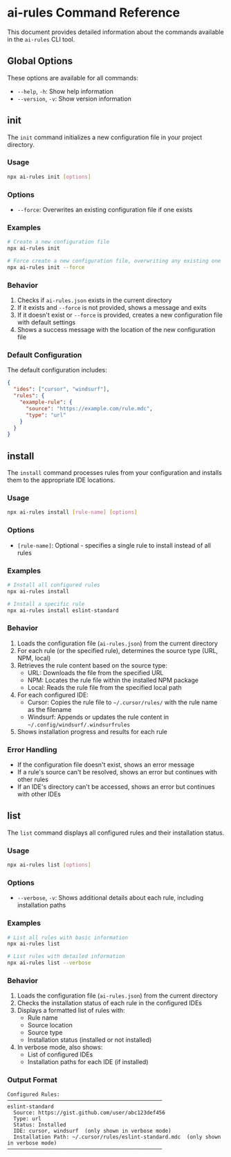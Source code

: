 # ai-rules Command Reference

This document provides detailed information about the commands available in the `ai-rules` CLI tool.

## Global Options

These options are available for all commands:

- `--help`, `-h`: Show help information
- `--version`, `-v`: Show version information

## init

The `init` command initializes a new configuration file in your project directory.

### Usage

```bash
npx ai-rules init [options]
```

### Options

- `--force`: Overwrites an existing configuration file if one exists

### Examples

```bash
# Create a new configuration file
npx ai-rules init

# Force create a new configuration file, overwriting any existing one
npx ai-rules init --force
```

### Behavior

1. Checks if `ai-rules.json` exists in the current directory
2. If it exists and `--force` is not provided, shows a message and exits
3. If it doesn't exist or `--force` is provided, creates a new configuration file with default settings
4. Shows a success message with the location of the new configuration file

### Default Configuration

The default configuration includes:

```json
{
  "ides": ["cursor", "windsurf"],
  "rules": {
    "example-rule": {
      "source": "https://example.com/rule.mdc",
      "type": "url"
    }
  }
}
```

## install

The `install` command processes rules from your configuration and installs them to the appropriate IDE locations.

### Usage

```bash
npx ai-rules install [rule-name] [options]
```

### Options

- `[rule-name]`: Optional - specifies a single rule to install instead of all rules

### Examples

```bash
# Install all configured rules
npx ai-rules install

# Install a specific rule
npx ai-rules install eslint-standard
```

### Behavior

1. Loads the configuration file (`ai-rules.json`) from the current directory
2. For each rule (or the specified rule), determines the source type (URL, NPM, local)
3. Retrieves the rule content based on the source type:
   - URL: Downloads the file from the specified URL
   - NPM: Locates the rule file within the installed NPM package
   - Local: Reads the rule file from the specified local path
4. For each configured IDE:
   - Cursor: Copies the rule file to `~/.cursor/rules/` with the rule name as the filename
   - Windsurf: Appends or updates the rule content in `~/.config/windsurf/.windsurfrules`
5. Shows installation progress and results for each rule

### Error Handling

- If the configuration file doesn't exist, shows an error message
- If a rule's source can't be resolved, shows an error but continues with other rules
- If an IDE's directory can't be accessed, shows an error but continues with other IDEs

## list

The `list` command displays all configured rules and their installation status.

### Usage

```bash
npx ai-rules list [options]
```

### Options

- `--verbose`, `-v`: Shows additional details about each rule, including installation paths

### Examples

```bash
# List all rules with basic information
npx ai-rules list

# List rules with detailed information
npx ai-rules list --verbose
```

### Behavior

1. Loads the configuration file (`ai-rules.json`) from the current directory
2. Checks the installation status of each rule in the configured IDEs
3. Displays a formatted list of rules with:
   - Rule name
   - Source location
   - Source type
   - Installation status (installed or not installed)
4. In verbose mode, also shows:
   - List of configured IDEs
   - Installation paths for each IDE (if installed)

### Output Format

```
Configured Rules:
──────────────────────────────────────────────────
eslint-standard
  Source: https://gist.github.com/user/abc123def456
  Type: url
  Status: Installed
  IDE: cursor, windsurf  (only shown in verbose mode)
  Installation Path: ~/.cursor/rules/eslint-standard.mdc  (only shown in verbose mode)
──────────────────────────────────────────────────
```

